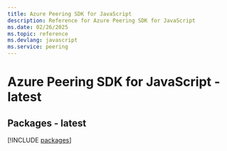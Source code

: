 ```yaml
---
title: Azure Peering SDK for JavaScript
description: Reference for Azure Peering SDK for JavaScript
ms.date: 02/26/2025
ms.topic: reference
ms.devlang: javascript
ms.service: peering
---
```

# Azure Peering SDK for JavaScript - latest
## Packages - latest
[!INCLUDE [packages](peering-index.md)]